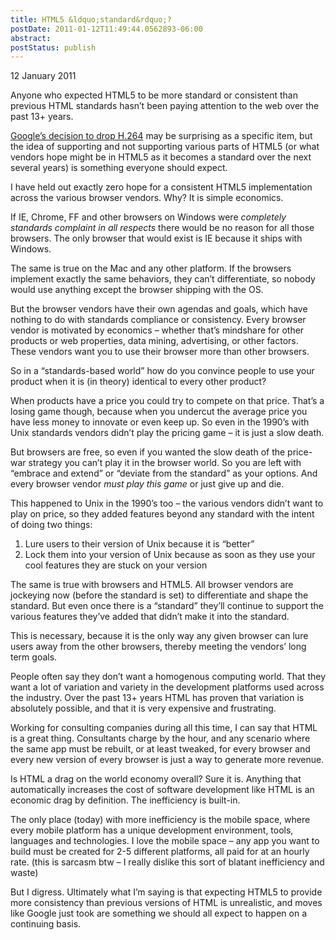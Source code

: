 ```yaml
---
title: HTML5 &ldquo;standard&rdquo;?
postDate: 2011-01-12T11:49:44.0562893-06:00
abstract: 
postStatus: publish
---
```

12 January 2011

Anyone who expected HTML5 to be more standard or consistent than previous HTML standards hasn’t been paying attention to the web over the past 13+ years.

[Google’s decision to drop H.264](http://www.zdnet.com/blog/bott/google-chrome-to-drop-h264-support-roadblock-to-html5/2856?tag=nl.e539) may be surprising as a specific item, but the idea of supporting and not supporting various parts of HTML5 (or what vendors hope might be in HTML5 as it becomes a standard over the next several years) is something everyone should expect.

I have held out exactly zero hope for a consistent HTML5 implementation across the various browser vendors. Why? It is simple economics.

If IE, Chrome, FF and other browsers on Windows were *completely standards complaint in all respects* there would be no reason for all those browsers. The only browser that would exist is IE because it ships with Windows.

The same is true on the Mac and any other platform. If the browsers implement exactly the same behaviors, they can’t differentiate, so nobody would use anything except the browser shipping with the OS.

But the browser vendors have their own agendas and goals, which have nothing to do with standards compliance or consistency. Every browser vendor is motivated by economics – whether that’s mindshare for other products or web properties, data mining, advertising, or other factors. These vendors want you to use their browser more than other browsers.

So in a “standards-based world” how do you convince people to use your product when it is (in theory) identical to every other product?

When products have a price you could try to compete on that price. That’s a losing game though, because when you undercut the average price you have less money to innovate or even keep up. So even in the 1990’s with Unix standards vendors didn’t play the pricing game – it is just a slow death.

But browsers are free, so even if you wanted the slow death of the price-war strategy you can’t play it in the browser world. So you are left with “embrace and extend” or “deviate from the standard” as your options. And every browser vendor *must play this game* or just give up and die.

This happened to Unix in the 1990’s too – the various vendors didn’t want to play on price, so they added features beyond any standard with the intent of doing two things:

1. Lure users to their version of Unix because it is “better”
2. Lock them into your version of Unix because as soon as they use your cool features they are stuck on your version


The same is true with browsers and HTML5. All browser vendors are jockeying now (before the standard is set) to differentiate and shape the standard. But even once there is a “standard” they’ll continue to support the various features they’ve added that didn’t make it into the standard.

This is necessary, because it is the only way any given browser can lure users away from the other browsers, thereby meeting the vendors’ long term goals.

People often say they don’t want a homogenous computing world. That they want a lot of variation and variety in the development platforms used across the industry. Over the past 13+ years HTML has proven that variation is absolutely possible, and that it is very expensive and frustrating.

Working for consulting companies during all this time, I can say that HTML is a great thing. Consultants charge by the hour, and any scenario where the same app must be rebuilt, or at least tweaked, for every browser and every new version of every browser is just a way to generate more revenue.

Is HTML a drag on the world economy overall? Sure it is. Anything that automatically increases the cost of software development like HTML is an economic drag by definition. The inefficiency is built-in.

The only place (today) with more inefficiency is the mobile space, where every mobile platform has a unique development environment, tools, languages and technologies. I love the mobile space – any app you want to build must be created for 2-5 different platforms, all paid for at an hourly rate. (this is sarcasm btw – I really dislike this sort of blatant inefficiency and waste)

But I digress. Ultimately what I’m saying is that expecting HTML5 to provide more consistency than previous versions of HTML is unrealistic, and moves like Google just took are something we should all expect to happen on a continuing basis.
